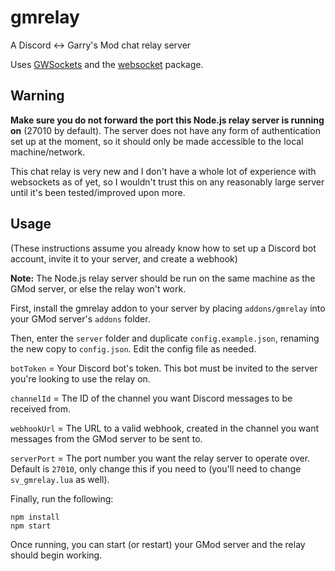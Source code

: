 # gmrelay
A Discord &lt;-> Garry's Mod chat relay server

Uses [GWSockets](https://github.com/FredyH/GWSockets) and the [websocket](https://www.npmjs.com/package/websocket) package.

## Warning

**Make sure you do not forward the port this Node.js relay server is running on** (27010 by default). The server does not have any form of authentication set up at the moment, so it should only be made accessible to the local machine/network.

This chat relay is very new and I don't have a whole lot of experience with websockets as of yet, so I wouldn't trust this on any reasonably large server until it's been tested/improved upon more.

## Usage
(These instructions assume you already know how to set up a Discord bot account, invite it to your server, and create a webhook)

**Note:** The Node.js relay server should be run on the same machine as the GMod server, or else the relay won't work.

First, install the gmrelay addon to your server by placing `addons/gmrelay` into your GMod server's `addons` folder.

Then, enter the `server` folder and duplicate `config.example.json`, renaming the new copy to `config.json`. Edit the config file as needed.

`botToken` = Your Discord bot's token. This bot must be invited to the server you're looking to use the relay on.

`channelId` = The ID of the channel you want Discord messages to be received from.

`webhookUrl` = The URL to a valid webhook, created in the channel you want messages from the GMod server to be sent to.

`serverPort` = The port number you want the relay server to operate over. Default is `27010`, only change this if you need to (you'll need to change `sv_gmrelay.lua` as well).

Finally, run the following:
```
npm install
npm start
```

Once running, you can start (or restart) your GMod server and the relay should begin working.
